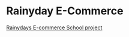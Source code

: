 # Rainyday E-Commerce
 
[Rainydays E-commerce School project](https://rainydaysecommerce.netlify.app/)
